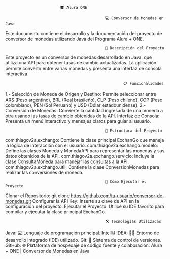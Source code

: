 							🎓 Alura ONE

                                                💻 Conversor de Monedas en Java

Este documento contiene el desarrollo y la documentación del proyecto de conversor de monedas utilizando Java del Programa Alura + ONE.

                                                📝 Descripción del Proyecto

Este proyecto es un conversor de monedas desarrollado en Java, que utiliza una API para obtener tasas de cambio actualizadas. La aplicación permite convertir entre varias monedas y presenta una interfaz           de consola interactiva.

                                                        📋 Funcionalidades

1.- Selección de Moneda de Origen y Destino: Permite seleccionar entre ARS (Peso argentino), BRL (Real brasileño), CLP (Peso chileno), COP (Peso colombiano), PEN (Sol Peruano) y USD (Dólar estadounidense).
2.- Conversión de Monedas: Convierte la cantidad ingresada de una moneda a otra usando las tasas de cambio obtenidas de la API.
Interfaz de Consola: Presenta un menú interactivo y mensajes claros para guiar al usuario.

                                                📁 Estructura del Proyecto

com.thiagov2a.exchango: Contiene la clase principal ExchanGo que maneja la lógica de interacción con el usuario.
com.thiagov2a.exchango.modelo: Define las clases Moneda y MonedaAPI para representar las monedas y sus datos obtenidos de la API.
com.thiagov2a.exchango.servicio: Incluye la clase ConsultaMoneda para manejar las consultas a la API.
com.thiagov2a.exchango.util: Contiene la clase ConversionMonedas para realizar las conversiones de moneda.

                                                🚀 Cómo Ejecutar el Proyecto

Clonar el Repositorio: git clone https://github.com/tu-usuario/conversor-de-monedas.git
Configurar la API Key: Inserte su clave de API en la configuración del proyecto.
Ejecutar el Proyecto: Utilice su IDE favorito para compilar y ejecutar la clase principal ExchanGo.

                                                🛠 Tecnologías Utilizadas

Java: 💻 Lenguaje de programación principal.
IntelliJ IDEA: 🧑‍💻 Entorno de desarrollo integrado (IDE) utilizado.
Git: 🌳 Sistema de control de versiones.
GitHub: 🌐 Plataforma de hospedaje de código fuente y colaboración.
Alura + ONE | Conversor de Monedas en Java
